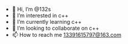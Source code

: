- 👋 Hi, I’m @132s
- 👀 I’m interested in c++
- 🌱 I’m currently learning c++
- 💞️ I’m looking to collaborate on c++
- 📫 How to reach me 13391615797@163.com

<!---
132s/132s is a ✨ special ✨ repository because its `README.md` (this file) appears on your GitHub profile.
You can click the Preview link to take a look at your changes.
--->
